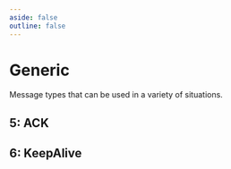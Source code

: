 ```yaml
---
aside: false
outline: false
---
```


<script setup>
import ProtocolBytes from '../../../components/ProtocolBytes.vue';
import SplitColumnView from '../../../components/SplitColumnView.vue';
</script>

# Generic

Message types that can be used in a variety of situations.

## 5: ACK

<SplitColumnView>
<template #left>

Used to acknowledge a previously sent message.

## Payload

| Field | Name               | Description                         | Type |
| ----- | ------------------ | ----------------------------------- | ---- |
| 1     | ACKed message type | Type of message that is being ACKed | uint16 |
| 2     | ACKed message ID   | ID of the message that is being ACKed, if previously provided. | uintn |

### Details

ACKs are not always required for communication, but can be useful for ensuring that messages are received.

The [Response Message ID](./../headers#_3-response-message-id) field in the header can be used in place of an ACK if an immediate response is being sent.

All messages should send a response, or ACK, in response to a message, so that the sender knows that the message was received.
Otherwise resends may occur.

</template>
<template #right>

### Example
ACK message, acknowledging a message with type `32` and ID `234`

<ProtocolBytes
    byteString="3 17 0 5 0 0 0 2 0 1 2 1 32 1 234 176 65"
    :boldPositions="[3,12,14]"
></ProtocolBytes>

</template>
</SplitColumnView>

## 6: KeepAlive

<SplitColumnView>
<template #left>

Used to keep a connection alive, and let the other side know that the connection is still active.

### Payload

Not required.

</template>
<template #right>

### Example
KeepAlive with no headers or payload
<ProtocolBytes
    byteString="76 66 3 11 0 6 0 0 0 0 0 10 118"
    :boldPositions="[3]"
></ProtocolBytes>

</template>
</SplitColumnView>
